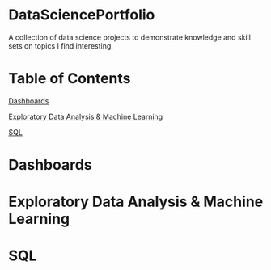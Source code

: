 # DataSciencePortfolio
A collection of data science projects to demonstrate knowledge and skill sets on topics I find interesting. 

# Table of Contents
[Dashboards](#Dashboards)


[Exploratory Data Analysis & Machine Learning](#Exploratory-Data-Analysis-&-Machine-Learning)


[SQL](#SQL)
# Dashboards

# Exploratory Data Analysis & Machine Learning

# SQL
